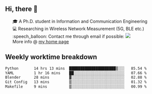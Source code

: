 <h2 > Hi, there 👋 </h3>

<div >
 <ul>
 🎓 A Ph.D. student in Information and Communication Engineering <br>
 💻 Researching in Wireless Network Measurement (5G, BLE etc.)<br>
 :speech_balloon: Contact me through email if possible: <a href="mailto:ethanjia@sjtu.edu.cn"><img src="https://img.shields.io/badge/-ethanjia@sjtu.edu.cn-c14438?style=plastic&logo=Gmail&logoColor=white&link=mailto:mailto:ethanjia@sjtu.edu.cn"></a> <br>
  More info @ <a href="https://haifengjia.github.io">my home page</a>
 </ul>
</div>

<h2 >
Weekly worktime breakdown
</h1>


<!--START_SECTION:waka-->

```txt
Python       14 hrs 13 mins  █████████████████████▒░░░   85.54 %
YAML         1 hr 16 mins    ██░░░░░░░░░░░░░░░░░░░░░░░   07.66 %
Blender      28 mins         ▓░░░░░░░░░░░░░░░░░░░░░░░░   02.88 %
Git Config   13 mins         ▒░░░░░░░░░░░░░░░░░░░░░░░░   01.32 %
Makefile     9 mins          ▒░░░░░░░░░░░░░░░░░░░░░░░░   00.99 %
```

<!--END_SECTION:waka-->


